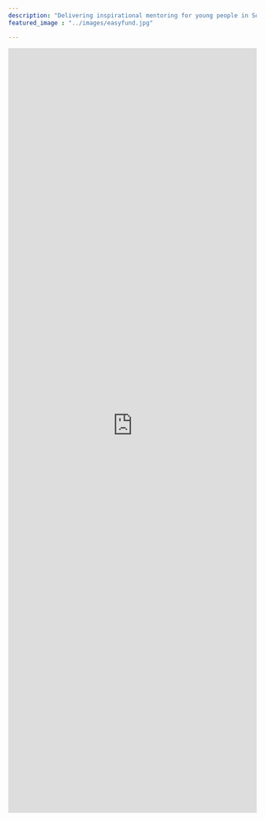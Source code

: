 ```yaml
---
description: "Delivering inspirational mentoring for young people in Somerset"
featured_image : "../images/easyfund.jpg"

---
```

<iframe src="http://wfyw.easyfundraising.org.uk/?id=127753" width="100%" height="1550" frameborder="0" scrolling="no"></iframe>
